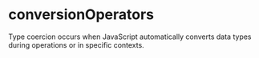 # conversionOperators
Type coercion occurs when JavaScript automatically converts data types during operations or in specific contexts. 
